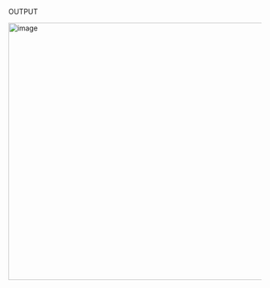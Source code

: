 OUTPUT

<img width="513" alt="image" src="https://github.com/user-attachments/assets/268bd570-8495-46b0-ae96-22e39aed313a">
